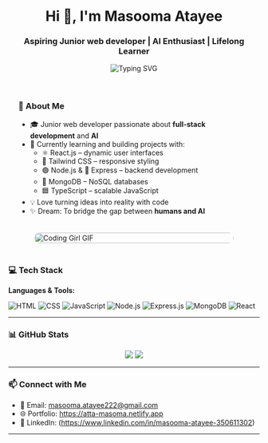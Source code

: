 <h1 align="center">Hi 👋, I'm Masooma Atayee</h1>
<h3 align="center">Aspiring Junior web developer | AI Enthusiast | Lifelong Learner</h3>
<p align="center">
  <img src="https://readme-typing-svg.demolab.com?font=Fira+Code&size=22&pause=1000&color=36BCF7&center=true&vCenter=true&width=440&lines=Welcome+to+my+GitHub+profile!" alt="Typing SVG" />
</p>

<style>
  .about-container {
    display: flex;
    flex-direction: row;
    flex-wrap: wrap;
    justify-content: center;
    align-items: flex-start;
    gap: 20px;
    padding: 20px;
  }

  .about-text, .about-gif {
    flex: 1 1 300px;
  }

  .about-text {
    max-width: 600px;
  }

  .about-gif {
    max-width: 400px;
  }

  .about-gif img {
    width: 100%;
    border-radius: 10px;
  }

  @media (max-width: 768px) {
    .about-container {
      flex-direction: column;
      align-items: center;
    }
  }
</style>

<div class="about-container">
  <!-- Text Section -->
  <div class="about-text">
    <h3>🧠 About Me</h3>
    <ul>
      <li>🎓 Junior web developer passionate about <strong>full-stack development</strong> and <strong>AI</strong></li>
      <li>🌱 Currently learning and building projects with:
        <ul>
          <li>⚛️ React.js – dynamic user interfaces</li>
          <li>🎨 Tailwind CSS – responsive styling</li>
          <li>🟢 Node.js & 🧩 Express – backend development</li>
          <li>🍃 MongoDB – NoSQL databases</li>
          <li>🟦 TypeScript – scalable JavaScript</li>
        </ul>
      </li>
      <li>💡 Love turning ideas into reality with code</li>
      <li>✨ Dream: To bridge the gap between <strong>humans and AI</strong></li>
    </ul>
  </div>

  <!-- GIF Section -->
  <div class="about-gif">
    <img src="https://media1.giphy.com/media/L1R1tvI9svkIWwpVYr/giphy.gif" alt="Coding Girl GIF" />
  </div>
</div>






### 💻 Tech Stack

**Languages & Tools:**

![HTML](https://img.shields.io/badge/HTML5-E34F26?logo=html5&logoColor=white)
![CSS](https://img.shields.io/badge/CSS3-1572B6?logo=css3&logoColor=white)
![JavaScript](https://img.shields.io/badge/JavaScript-F7DF1E?logo=javascript&logoColor=black)
![Node.js](https://img.shields.io/badge/Node.js-339933?logo=nodedotjs&logoColor=white)
![Express.js](https://img.shields.io/badge/Express.js-000000?logo=express&logoColor=white)
![MongoDB](https://img.shields.io/badge/MongoDB-47A248?logo=mongodb&logoColor=white)
![React](https://img.shields.io/badge/React-20232A?logo=react&logoColor=61DAFB)


---

### 📊 GitHub Stats

<p align="center">
  <img src="https://github-readme-stats.vercel.app/api?username=Masomatta&show_icons=true&theme=tokyonight" />
  <img src="https://github-readme-stats.vercel.app/api/top-langs/?username=Masomatta&layout=compact&theme=tokyonight" />
</p>

---

### 📫 Connect with Me

- 📧 Email: masooma.atayee222@gmail.com
- 🌐 Portfolio: https://atta-masoma.netlify.app
- 💼 LinkedIn: (https://www.linkedin.com/in/masooma-atayee-350611302)

---


